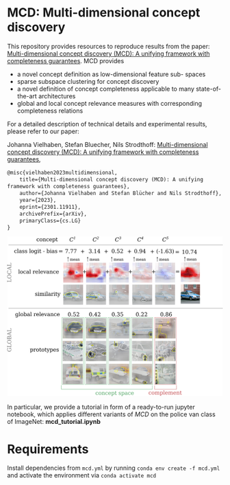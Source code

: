 # MCD: Multi-dimensional concept discovery


This repository provides resources to reproduce results from the paper:
[Multi-dimensional concept discovery (MCD): A unifying framework with completeness guarantees](https://arxiv.org/abs/2301.11911). MCD provides

* a novel concept definition as low-dimensional feature sub-
spaces
* sparse subspace clustering for concept discovery
* a novel definition of concept completeness applicable to
many state-of-the-art architectures
* global and local concept relevance measures with corresponding
completeness relations

For a detailed description of technical details and experimental results, please refer to our paper:

Johanna Vielhaben, Stefan Bluecher, Nils Strodthoff: [Multi-dimensional concept discovery (MCD): A unifying framework with completeness guarantees](https://arxiv.org/abs/2301.11911),
    
    @misc{vielhaben2023multidimensional,
        title={Multi-dimensional concept discovery (MCD): A unifying framework with completeness guarantees}, 
        author={Johanna Vielhaben and Stefan Blücher and Nils Strodthoff},
        year={2023},
        eprint={2301.11911},
        archivePrefix={arXiv},
        primaryClass={cs.LG}
    }
    

![](./mcd_policevan.png "MCD for the ImageNet police van class")


In particular, we provide a tutorial in form of a ready-to-run jupyter notebook, which applies different variants of *MCD* on the police van class of ImageNet: **mcd_tutorial.ipynb**


# Requirements
Install dependencies from `mcd.yml` by running `conda env create -f mcd.yml` and activate the environment via `conda activate mcd`


